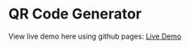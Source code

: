 # QR Code Generator

View live demo here using github pages: [Live Demo](https://cheris-quessou.github.io/QRCodeGenerator/)

